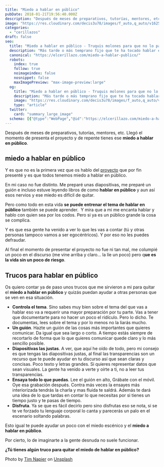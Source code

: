 ```yaml
---
title: "Miedo a hablar en público"
pubDate: 2018-01-21T19:56:40.000Z
description: "Después de meses de preparativos, tutorías, mentores, etc. Llegó el momento de presenta el proyecto y de repente tienes ese miedo a hablar en público."
image: "https://res.cloudinary.com/decis3u78/images/f_auto,q_auto/v1625755348/miedo_a_hablar_en_publico_pi2rvy_5748c1cc/miedo_a_hablar_en_publico_pi2rvy_5748c1cc.jpg?_i=AA"
categories:
  - "cerillazos"
draft: false
seo:
  title: "Miedo a hablar en público - Truquis molones para que no lo pases tan mal"
  description: "Más tarde o más temprano fijo que te ha tocado hablar en público. ¿ Eres de los que tiene miedo a hablar en público o no? Fijo que cuando sales a hablar en público recuerdas tus años de colegio cuando la profesora te sacaba a la pizarrar. ¿Te acuerdas el suplicio que era¿"
  canonical: "https://elcerillazo.com/miedo-a-hablar-publico/"
  robots:
    index: true
    follow: true
    noimageindex: false
    nosnippet: false
    maxImagePreview: "max-image-preview:large"
  og:
    title: "Miedo a hablar en público - Truquis molones para que no lo pases tan mal"
    description: "Más tarde o más temprano fijo que te ha tocado hablar en público. ¿ Eres de los que tiene miedo a hablar en público o no? Fijo que cuando sales a hablar en público recuerdas tus años de colegio cuando la profesora te sacaba a la pizarrar. ¿Te acuerdas el suplicio que era¿"
    image: "https://res.cloudinary.com/decis3u78/images/f_auto,q_auto/v1625755348/miedo_a_hablar_en_publico_pi2rvy_5748c1cc/miedo_a_hablar_en_publico_pi2rvy_5748c1cc.jpg?_i=AA"
    type: "article"
  twitter:
    card: "summary_large_image"
  schema: [{"@type":"WebPage","@id":"https://elcerillazo.com/miedo-a-hablar-publico/","url":"https://elcerillazo.com/miedo-a-hablar-publico/","name":"Miedo a hablar en público - Truquis molones para que no lo pases tan mal","isPartOf":{"@id":"https://elcerillazo.com/#website"},"primaryImageOfPage":{"@id":"https://elcerillazo.com/miedo-a-hablar-publico/#primaryimage"},"image":{"@id":"https://elcerillazo.com/miedo-a-hablar-publico/#primaryimage"},"thumbnailUrl":"https://res.cloudinary.com/decis3u78/images/f_auto,q_auto/v1625755348/miedo_a_hablar_en_publico_pi2rvy_5748c1cc/miedo_a_hablar_en_publico_pi2rvy_5748c1cc.jpg?_i=AA","datePublished":"2018-01-21T20:56:40+00:00","dateModified":"2018-01-21T22:36:09+00:00","author":{"@id":"https://elcerillazo.com/#/schema/person/368d5b496aeaf077b307f248a72abcd9"},"description":"Más tarde o más temprano fijo que te ha tocado hablar en público. ¿ Eres de los que tiene miedo a hablar en público o no? Fijo que cuando sales a hablar en público recuerdas tus años de colegio cuando la profesora te sacaba a la pizarrar. ¿Te acuerdas el suplicio que era¿","breadcrumb":{"@id":"https://elcerillazo.com/miedo-a-hablar-publico/#breadcrumb"},"inLanguage":"es","potentialAction":[{"@type":"ReadAction","target":["https://elcerillazo.com/miedo-a-hablar-publico/"]}]},{"@type":"ImageObject","inLanguage":"es","@id":"https://elcerillazo.com/miedo-a-hablar-publico/#primaryimage","url":"https://res.cloudinary.com/decis3u78/images/f_auto,q_auto/v1625755348/miedo_a_hablar_en_publico_pi2rvy_5748c1cc/miedo_a_hablar_en_publico_pi2rvy_5748c1cc.jpg?_i=AA","contentUrl":"https://res.cloudinary.com/decis3u78/images/f_auto,q_auto/v1625755348/miedo_a_hablar_en_publico_pi2rvy_5748c1cc/miedo_a_hablar_en_publico_pi2rvy_5748c1cc.jpg?_i=AA","width":1024,"height":683,"caption":"Miedo a hablar en público"},{"@type":"BreadcrumbList","@id":"https://elcerillazo.com/miedo-a-hablar-publico/#breadcrumb","itemListElement":[{"@type":"ListItem","position":1,"name":"Portada","item":"https://elcerillazo.com/"},{"@type":"ListItem","position":2,"name":"Miedo a hablar en público"}]},{"@type":"WebSite","@id":"https://elcerillazo.com/#website","url":"https://elcerillazo.com/","name":"El Cerillazo","description":"De pequeño hacía hogueras y jugaba con cerillas","potentialAction":[{"@type":"SearchAction","target":{"@type":"EntryPoint","urlTemplate":"https://elcerillazo.com/?s={search_term_string}"},"query-input":{"@type":"PropertyValueSpecification","valueRequired":true,"valueName":"search_term_string"}}],"inLanguage":"es"},{"@type":"Person","@id":"https://elcerillazo.com/#/schema/person/368d5b496aeaf077b307f248a72abcd9","name":"montywp","url":"https://elcerillazo.com/author/montywp/"}]
---
```


Después de meses de preparativos, tutorías, mentores, etc. Llegó el momento de presenta el proyecto y de repente tienes ese **miedo a hablar en público**.

## miedo a hablar en público

Y es que no es la primera vez que os hablo del [proyecto](https://elcerillazo.com/arte-presentar-el-proyecto/) que por fin presenté y es que todos tenemos miedo a hablar en público.

En mi caso no fue distinto. Me preparé unas diapositivas, me preparé un guión e incluso estuve leyendo libros de como **hablar en público** y aun así esos nervios y ese miedo es difícil de quitar.

Pero como todo en esta vida **se puede entrenar el tema de hablar en público** también se puede aprender.  Y mira que a mi me encanta hablar y hablo con quien sea por los codos. Pero si ya es un público grande la cosa se complica.

Y es que esa gente ha venido a ver lo que les vas a contar (tú y otras personas tampoco vamos a ser egocéntricos). Y por eso no les puedes defraudar.

Al final el momento de presentar el proyecto no fue ni tan mal, me columpié un poco en el discurso (me vine arriba y claro… la líe un poco) pero q**ue es la vida sin un poco de riesgo**.

## Trucos para hablar en público

Os quiero contar ya de paso unos trucos que me sirvieron a mi para quitar el **miedo a hablar en público** y quizás puedan ayudar a otras personas que se ven en esa situación.

*   **Controla el tema**. Sino sabes muy bien sobre el tema del que vas a hablar eso va a requerir una mayor preparación por tu parte. Vas a tener que documentarte para no hacer un poco el ridículo. Pero lo dicho. Te documentas, lees sobre el tema y por lo menos no la liarás mucho.
*   **Un guión**. Hazte un guión de las cosas más importantes que quieres comunicar. Da igual que sea largo o corto. A tiempo estás siempre de recortarlo de forma que lo que quieres comunicar quede claro y lo más sencillo posible.
*   **Diapositivas las justas**. A ver, que aquí he oído de todo, pero mi consejo es que tengas las diapositivas justas, al final las transparencias son un recurso que te puede ayudar en tu discurso así que sean claras y concisas. Poco texto y letras grandes. Si quieres representar datos que sean visuales. La gente ha venido a verte y oírte a ti, no a leer tus transparencias.
*   **Ensaya todo lo que puedas**. Lee el guión en alto, Grábate con el móvil. Oye esa grabación después. Contra más veces la ensayes más interiorizada tendrás la charla y mas fluida te saldrá. Además te dará una idea de lo que tardas en contar lo que necesitas por si tienes un tiempo justo y te pasas de tiempo.
*   **Disfruta**. Ya se que es fácil decirlo pero sino disfrutas eso se nota, si se te ve forzado tu lenguaje corporal lo canta y parecerás un palo en el escenario soltando palabras.

Esto igual te puede ayudar un poco con el miedo escénico y el **miedo a hablar en público**.

Por cierto, lo de imaginarte a la gente desnuda no suele funcionar.

**¿Tú tienes algún truco para quitar el miedo de hablar en público?**

Photo by [Tim Napier](https://unsplash.com/photos/TDVsBPsCG7c?utm_source=unsplash&utm_medium=referral&utm_content=creditCopyText) on [Unsplash](https://unsplash.com/search/photos/speaker?utm_source=unsplash&utm_medium=referral&utm_content=creditCopyText)